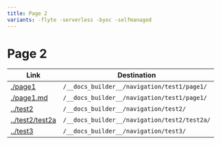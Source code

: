 ```yaml
---
title: Page 2
variants: -flyte -serverless -byoc -selfmanaged
---
```


# Page 2

| Link                               | Destination                                  |
| ---------------------------------- | -------------------------------------------- |
| [./page1](./page1)                 | `/__docs_builder__/navigation/test1/page1/`  |
| [./page1.md](./page1.md)           | `/__docs_builder__/navigation/test1/page1/`  |
| [../test2](../test2)               | `/__docs_builder__/navigation/test2/`        |
| [../test2/test2a](../test2/test2a) | `/__docs_builder__/navigation/test2/test2a/` |
| [../test3](../test3)               | `/__docs_builder__/navigation/test3/`        |
